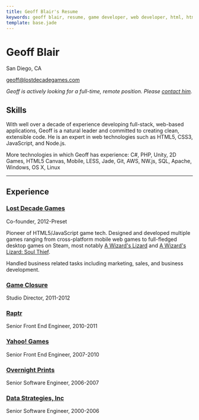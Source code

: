 ```yaml
---
title: Geoff Blair's Resume
keywords: geoff blair, resume, game developer, web developer, html, html5, css, css3, javascript, code, programmer, full stack, node.js, less, jade, c#, unity, sql, front end
template: base.jade
---
```

<div class="resume-head">
	<h1>Geoff Blair</h1>
	<p>San Diego, CA</p>
	<a href="mailto:geoff@lostdecadegames.com">geoff@lostdecadegames.com</a>
</div>

*Geoff is actively looking for a full-time, remote position. Please [contact him](mailto:geoff@lostdecadegames.com).*

## Skills

With well over a decade of experience developing full-stack, web-based applications, Geoff is a natural leader and committed to creating clean, extensible code. He is an expert in web technologies such as HTML5, CSS3, JavaScript, and Node.js.

More technologies in which Geoff has experience: C#, PHP, Unity, 2D Games, HTML5 Canvas, Mobile, LESS, Jade, Git, AWS, NW.js, SQL, Apache, Windows, OS X, Linux

- - -

## Experience

### [Lost Decade Games][ldg]

Co-founder, 2012-Preset

Pioneer of HTML5/JavaScript game tech. Designed and developed multiple games ranging from cross-platform mobile web games to full-fledged desktop games on Steam, most notably [A Wizard's Lizard](http://www.wizardslizard.com/) and [A Wizard's Lizard: Soul Thief](http://www.wizardslizard.com).

Handled business related tasks including marketing, sales, and business development.

### [Game Closure][game-closure]

Studio Director, 2011-2012

### [Raptr][raptr]

Senior Front End Engineer, 2010-2011

### [Yahoo! Games][yahoo-games]

Senior Front End Engineer, 2007-2010

### [Overnight Prints][onp]

Senior Software Engineer, 2006-2007

### [Data Strategies, Inc][dsi]

Senior Software Engineer, 2000-2006

[geoff-email]: mailto:geoff@lostdecadegames.com
[ldg]: http://www.lostdecadegames.com
[game-closure]: http://www.gameclosure.com/
[raptr]: http://raptr.com/
[yahoo-games]: https://games.yahoo.com/
[onp]: http://www.overnightprints.com/
[dsi]: http://www.mdsuite.com/

